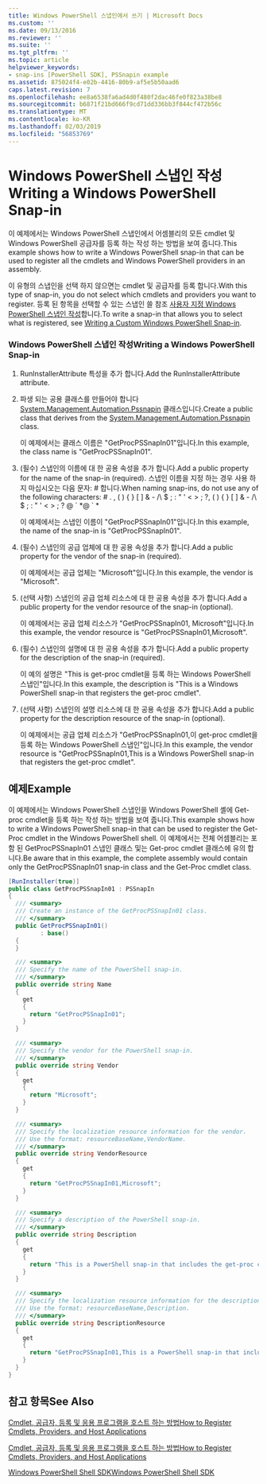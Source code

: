 ```yaml
---
title: Windows PowerShell 스냅인에서 쓰기 | Microsoft Docs
ms.custom: ''
ms.date: 09/13/2016
ms.reviewer: ''
ms.suite: ''
ms.tgt_pltfrm: ''
ms.topic: article
helpviewer_keywords:
- snap-ins [PowerShell SDK], PSSnapin example
ms.assetid: 875024f4-e02b-4416-80b9-af5e5b50aad6
caps.latest.revision: 7
ms.openlocfilehash: ee8a6538fa6ad4d0f480f2dac46fe0f823a38be8
ms.sourcegitcommit: b6871f21bd666f9cd71dd336bb3f844cf472b56c
ms.translationtype: MT
ms.contentlocale: ko-KR
ms.lasthandoff: 02/03/2019
ms.locfileid: "56853769"
---
```

# <a name="writing-a-windows-powershell-snap-in"></a><span data-ttu-id="73a19-102">Windows PowerShell 스냅인 작성</span><span class="sxs-lookup"><span data-stu-id="73a19-102">Writing a Windows PowerShell Snap-in</span></span>

<span data-ttu-id="73a19-103">이 예제에서는 Windows PowerShell 스냅인에서 어셈블리의 모든 cmdlet 및 Windows PowerShell 공급자를 등록 하는 작성 하는 방법을 보여 줍니다.</span><span class="sxs-lookup"><span data-stu-id="73a19-103">This example shows how to write a Windows PowerShell snap-in that can be used to register all the cmdlets and Windows PowerShell providers in an assembly.</span></span>

<span data-ttu-id="73a19-104">이 유형의 스냅인을 선택 하지 않으면는 cmdlet 및 공급자를 등록 합니다.</span><span class="sxs-lookup"><span data-stu-id="73a19-104">With this type of snap-in, you do not select which cmdlets and providers you want to register.</span></span> <span data-ttu-id="73a19-105">등록 된 항목을 선택할 수 있는 스냅인 쓸 참조 [사용자 지정 Windows PowerShell 스냅인 작성](./writing-a-custom-windows-powershell-snap-in.md)합니다.</span><span class="sxs-lookup"><span data-stu-id="73a19-105">To write a snap-in that allows you to select what is registered, see [Writing a Custom Windows PowerShell Snap-in](./writing-a-custom-windows-powershell-snap-in.md).</span></span>

### <a name="writing-a-windows-powershell-snap-in"></a><span data-ttu-id="73a19-106">Windows PowerShell 스냅인 작성</span><span class="sxs-lookup"><span data-stu-id="73a19-106">Writing a Windows PowerShell Snap-in</span></span>

1. <span data-ttu-id="73a19-107">RunInstallerAttribute 특성을 추가 합니다.</span><span class="sxs-lookup"><span data-stu-id="73a19-107">Add the RunInstallerAttribute attribute.</span></span>

2. <span data-ttu-id="73a19-108">파생 되는 공용 클래스를 만들어야 합니다 [System.Management.Automation.Pssnapin](/dotnet/api/System.Management.Automation.PSSnapIn) 클래스입니다.</span><span class="sxs-lookup"><span data-stu-id="73a19-108">Create a public class that derives from the [System.Management.Automation.Pssnapin](/dotnet/api/System.Management.Automation.PSSnapIn) class.</span></span>

    <span data-ttu-id="73a19-109">이 예제에서는 클래스 이름은 "GetProcPSSnapIn01"입니다.</span><span class="sxs-lookup"><span data-stu-id="73a19-109">In this example, the class name is "GetProcPSSnapIn01".</span></span>

3. <span data-ttu-id="73a19-110">(필수) 스냅인의 이름에 대 한 공용 속성을 추가 합니다.</span><span class="sxs-lookup"><span data-stu-id="73a19-110">Add a public property for the name of the snap-in (required).</span></span> <span data-ttu-id="73a19-111">스냅인 이름을 지정 하는 경우 사용 하지 마십시오는 다음 문자: # 합니다.</span><span class="sxs-lookup"><span data-stu-id="73a19-111">When naming snap-ins, do not use any of the following characters: # .</span></span> <span data-ttu-id="73a19-112">, ( ) { } [ ] & - /\ $ ; : " ' \< > ; ?</span><span class="sxs-lookup"><span data-stu-id="73a19-112">, ( ) { } [ ] & - /\ $ ; : " ' \< > ; ?</span></span> <span data-ttu-id="73a19-113">@ \` \*</span><span class="sxs-lookup"><span data-stu-id="73a19-113">@ \` \*</span></span>

    <span data-ttu-id="73a19-114">이 예제에서는 스냅인 이름이 "GetProcPSSnapIn01"입니다.</span><span class="sxs-lookup"><span data-stu-id="73a19-114">In this example, the name of the snap-in is "GetProcPSSnapIn01".</span></span>

4. <span data-ttu-id="73a19-115">(필수) 스냅인의 공급 업체에 대 한 공용 속성을 추가 합니다.</span><span class="sxs-lookup"><span data-stu-id="73a19-115">Add a public property for the vendor of the snap-in (required).</span></span>

    <span data-ttu-id="73a19-116">이 예제에서는 공급 업체는 "Microsoft"입니다.</span><span class="sxs-lookup"><span data-stu-id="73a19-116">In this example, the vendor is "Microsoft".</span></span>

5. <span data-ttu-id="73a19-117">(선택 사항) 스냅인의 공급 업체 리소스에 대 한 공용 속성을 추가 합니다.</span><span class="sxs-lookup"><span data-stu-id="73a19-117">Add a public property for the vendor resource of the snap-in (optional).</span></span>

    <span data-ttu-id="73a19-118">이 예제에서는 공급 업체 리소스가 "GetProcPSSnapIn01, Microsoft"입니다.</span><span class="sxs-lookup"><span data-stu-id="73a19-118">In this example, the vendor resource is "GetProcPSSnapIn01,Microsoft".</span></span>

6. <span data-ttu-id="73a19-119">(필수) 스냅인의 설명에 대 한 공용 속성을 추가 합니다.</span><span class="sxs-lookup"><span data-stu-id="73a19-119">Add a public property for the description of the snap-in (required).</span></span>

    <span data-ttu-id="73a19-120">이 예의 설명은 "This is get-proc cmdlet을 등록 하는 Windows PowerShell 스냅인"입니다.</span><span class="sxs-lookup"><span data-stu-id="73a19-120">In this example, the description is "This is a Windows PowerShell snap-in that registers the get-proc cmdlet".</span></span>

7. <span data-ttu-id="73a19-121">(선택 사항) 스냅인의 설명 리소스에 대 한 공용 속성을 추가 합니다.</span><span class="sxs-lookup"><span data-stu-id="73a19-121">Add a public property for the description resource of the snap-in (optional).</span></span>

    <span data-ttu-id="73a19-122">이 예제에서는 공급 업체 리소스가 "GetProcPSSnapIn01,이 get-proc cmdlet을 등록 하는 Windows PowerShell 스냅인"입니다.</span><span class="sxs-lookup"><span data-stu-id="73a19-122">In this example, the vendor resource is "GetProcPSSnapIn01,This is a Windows PowerShell snap-in that registers the get-proc cmdlet".</span></span>

## <a name="example"></a><span data-ttu-id="73a19-123">예제</span><span class="sxs-lookup"><span data-stu-id="73a19-123">Example</span></span>

<span data-ttu-id="73a19-124">이 예제에서는 Windows PowerShell 스냅인을 Windows PowerShell 셸에 Get-proc cmdlet을 등록 하는 작성 하는 방법을 보여 줍니다.</span><span class="sxs-lookup"><span data-stu-id="73a19-124">This example shows how to write a Windows PowerShell snap-in that can be used to register the Get-Proc cmdlet in the Windows PowerShell shell.</span></span> <span data-ttu-id="73a19-125">이 예제에서는 전체 어셈블리는 포함 된 GetProcPSSnapIn01 스냅인 클래스 및는 Get-proc cmdlet 클래스에 유의 합니다.</span><span class="sxs-lookup"><span data-stu-id="73a19-125">Be aware that in this example, the complete assembly would contain only the GetProcPSSnapIn01 snap-in class and the Get-Proc cmdlet class.</span></span>

```csharp
[RunInstaller(true)]
public class GetProcPSSnapIn01 : PSSnapIn
{
  /// <summary>
  /// Create an instance of the GetProcPSSnapIn01 class.
  /// </summary>
  public GetProcPSSnapIn01()
         : base()
  {
  }

  /// <summary>
  /// Specify the name of the PowerShell snap-in.
  /// </summary>
  public override string Name
  {
    get
    {
      return "GetProcPSSnapIn01";
    }
  }

  /// <summary>
  /// Specify the vendor for the PowerShell snap-in.
  /// </summary>
  public override string Vendor
  {
    get
    {
      return "Microsoft";
    }
  }

  /// <summary>
  /// Specify the localization resource information for the vendor.
  /// Use the format: resourceBaseName,VendorName.
  /// </summary>
  public override string VendorResource
  {
    get
    {
      return "GetProcPSSnapIn01,Microsoft";
    }
  }

  /// <summary>
  /// Specify a description of the PowerShell snap-in.
  /// </summary>
  public override string Description
  {
    get
    {
      return "This is a PowerShell snap-in that includes the get-proc cmdlet.";
    }
  }

  /// <summary>
  /// Specify the localization resource information for the description.
  /// Use the format: resourceBaseName,Description.
  /// </summary>
  public override string DescriptionResource
  {
    get
    {
      return "GetProcPSSnapIn01,This is a PowerShell snap-in that includes the get-proc cmdlet.";
    }
  }
}
```

## <a name="see-also"></a><span data-ttu-id="73a19-126">참고 항목</span><span class="sxs-lookup"><span data-stu-id="73a19-126">See Also</span></span>

[<span data-ttu-id="73a19-127">Cmdlet, 공급자, 등록 및 응용 프로그램을 호스트 하는 방법</span><span class="sxs-lookup"><span data-stu-id="73a19-127">How to Register Cmdlets, Providers, and Host Applications</span></span>](http://msdn.microsoft.com/en-us/a41e9054-29c8-40ab-bf2b-8ce4e7ec1c8c)

[<span data-ttu-id="73a19-128">Cmdlet, 공급자, 등록 및 응용 프로그램을 호스트 하는 방법</span><span class="sxs-lookup"><span data-stu-id="73a19-128">How to Register Cmdlets, Providers, and Host Applications</span></span>](http://msdn.microsoft.com/en-us/a41e9054-29c8-40ab-bf2b-8ce4e7ec1c8c)

[<span data-ttu-id="73a19-129">Windows PowerShell Shell SDK</span><span class="sxs-lookup"><span data-stu-id="73a19-129">Windows PowerShell Shell SDK</span></span>](../windows-powershell-reference.md)
